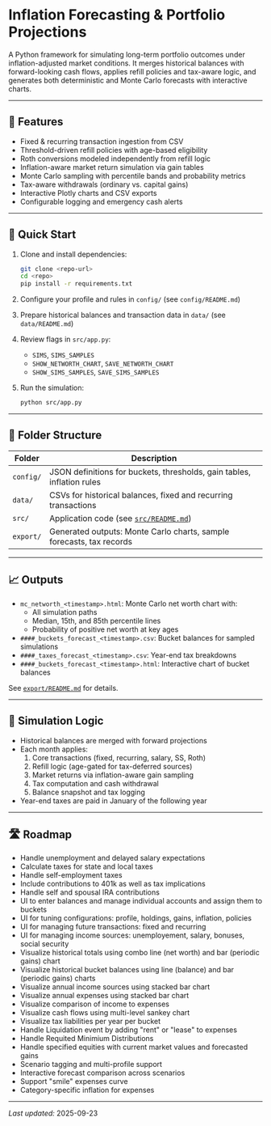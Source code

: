 # Inflation Forecasting & Portfolio Projections

A Python framework for simulating long-term portfolio outcomes under inflation-adjusted market conditions. It merges historical balances with forward-looking cash flows, applies refill policies and tax-aware logic, and generates both deterministic and Monte Carlo forecasts with interactive charts.

---

## 🔧 Features

- Fixed & recurring transaction ingestion from CSV
- Threshold-driven refill policies with age-based eligibility
- Roth conversions modeled independently from refill logic
- Inflation-aware market return simulation via gain tables
- Monte Carlo sampling with percentile bands and probability metrics
- Tax-aware withdrawals (ordinary vs. capital gains)
- Interactive Plotly charts and CSV exports
- Configurable logging and emergency cash alerts

---

## 🚀 Quick Start

1. Clone and install dependencies:

   ```bash
   git clone <repo-url>
   cd <repo>
   pip install -r requirements.txt
   ```

2. Configure your profile and rules in `config/` (see `config/README.md`)
3. Prepare historical balances and transaction data in `data/` (see `data/README.md`)
4. Review flags in `src/app.py`:
   - `SIMS`, `SIMS_SAMPLES`
   - `SHOW_NETWORTH_CHART`, `SAVE_NETWORTH_CHART`
   - `SHOW_SIMS_SAMPLES`, `SAVE_SIMS_SAMPLES`
5. Run the simulation:

   ```bash
   python src/app.py
   ```

---

## 📁 Folder Structure

| Folder    | Description                                                            |
| --------- | ---------------------------------------------------------------------- |
| `config/` | JSON definitions for buckets, thresholds, gain tables, inflation rules |
| `data/`   | CSVs for historical balances, fixed and recurring transactions         |
| `src/`    | Application code (see [`src/README.md`](src/README.md))                |
| `export/` | Generated outputs: Monte Carlo charts, sample forecasts, tax records   |

---

## 📈 Outputs

- `mc_networth_<timestamp>.html`: Monte Carlo net worth chart with:
  - All simulation paths
  - Median, 15th, and 85th percentile lines
  - Probability of positive net worth at key ages
- `####_buckets_forecast_<timestamp>.csv`: Bucket balances for sampled simulations
- `####_taxes_forecast_<timestamp>.csv`: Year-end tax breakdowns
- `####_buckets_forecast_<timestamp>.html`: Interactive chart of bucket balances

See [`export/README.md`](export/README.md) for details.

---

## 🧠 Simulation Logic

- Historical balances are merged with forward projections
- Each month applies:
  1. Core transactions (fixed, recurring, salary, SS, Roth)
  2. Refill logic (age-gated for tax-deferred sources)
  3. Market returns via inflation-aware gain sampling
  4. Tax computation and cash withdrawal
  5. Balance snapshot and tax logging
- Year-end taxes are paid in January of the following year

---

## 🛣️ Roadmap

- Handle unemployment and delayed salary expectations
- Calculate taxes for state and local taxes
- Handle self-employment taxes
- Include contributions to 401k as well as tax implications
- Handle self and spousal IRA contributions
- UI to enter balances and manage individual accounts and assign them to buckets
- UI for tuning configurations: profile, holdings, gains, inflation, policies
- UI for managing future transactions: fixed and recurring
- UI for managing income sources: unemployement, salary, bonuses, social security
- Visualize historical totals using combo line (net worth) and bar (periodic gains) chart
- Visualize historical bucket balances using line (balance) and bar (periodic gains) charts
- Visualize annual income sources using stacked bar chart
- Visualize annual expenses using stacked bar chart
- Visualize comparison of income to expenses
- Visualize cash flows using multi-level sankey chart
- Visualize tax liabilities per year per bucket
- Handle Liquidation event by adding "rent" or "lease" to expenses
- Handle Requited Minimium Distributions
- Handle specified equities with current market values and forecasted gains
- Scenario tagging and multi-profile support
- Interactive forecast comparison across scenarios
- Support "smile" expenses curve
- Category-specific inflation for expenses

---

_Last updated:_ 2025-09-23
